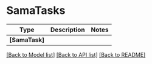 # SamaTasks

Type | Description | Notes
------------- | ------------- | -------------
**[SamaTask]** |  | 

[[Back to Model list]](../README.md#documentation-for-models) [[Back to API list]](../README.md#documentation-for-api-endpoints) [[Back to README]](../README.md)

